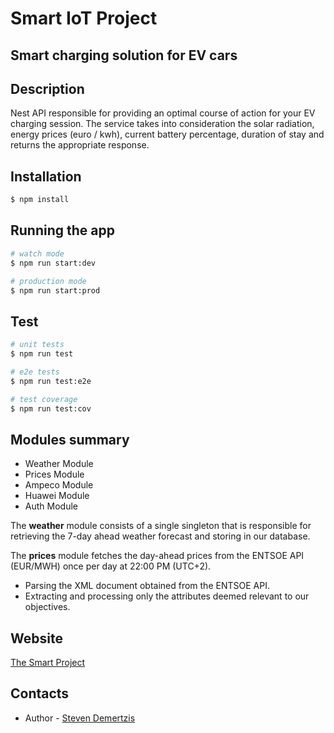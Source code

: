 # Smart IoT Project

## Smart charging solution for EV cars


## Description

<p>Nest API responsible for providing an optimal course of action for your EV charging session. The service takes into consideration the solar radiation, energy prices (euro / kwh), current battery percentage,  duration of stay and returns the appropriate response. </p>

## Installation

```bash
$ npm install
```

## Running the app

```bash
# watch mode
$ npm run start:dev

# production mode
$ npm run start:prod
```

## Test

```bash
# unit tests
$ npm run test

# e2e tests
$ npm run test:e2e

# test coverage
$ npm run test:cov
```

## Modules summary

- Weather Module
- Prices Module
- Ampeco Module
- Huawei Module
- Auth Module

<p>
  The <strong>weather</strong> module consists of a single singleton that is responsible for retrieving the 7-day ahead weather forecast and storing in our database.
</p>

<p>
  The <strong>prices</strong> module fetches the day-ahead prices from the ENTSOE API (EUR/MWH) once per day at 22:00 PM (UTC+2).
</p>

- Parsing the XML document obtained from the ENTSOE API.
- Extracting and processing only the attributes deemed relevant to our objectives.


## Website
[The Smart Project](https://thesmartproject.gr/the-tool/)


## Contacts
  - Author - [Steven Demertzis](https://www.linkedin.com/in/steven-demertzis-5931571a6/)
